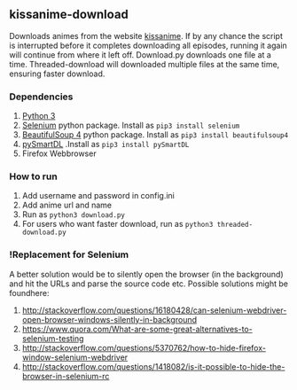 ## kissanime-download
Downloads animes from the website [kissanime](http://kissanime.to). If by any chance the script is interrupted before it completes downloading all episodes, running it again will continue from where it left off.
Download.py downloads one file at a time.
Threaded-download will downloaded multiple files at the same time, ensuring faster download.

### Dependencies
1. [Python 3](https://www.python.org/)
2. [Selenium](https://pypi.python.org/pypi/selenium) python package. Install as `pip3 install selenium`
3. [BeautifulSoup 4](https://www.crummy.com/software/BeautifulSoup/) python package. Install as `pip3 install beautifulsoup4`
4. [pySmartDL](https://pypi.python.org/pypi/pySmartDL/) .Install as `pip3 install pySmartDL`
5. Firefox Webbrowser

### How to run
1. Add username and password in config.ini
2. Add anime url and name
3. Run as `python3 download.py`
4. For users who want faster download, run as `python3 threaded-download.py`

### !Replacement for Selenium
A better solution would be to silently open the browser (in the background) and hit the URLs and parse the source code etc. Possible solutions might be foundhere:
1. http://stackoverflow.com/questions/16180428/can-selenium-webdriver-open-browser-windows-silently-in-background
2. https://www.quora.com/What-are-some-great-alternatives-to-selenium-testing
3. http://stackoverflow.com/questions/5370762/how-to-hide-firefox-window-selenium-webdriver
4. http://stackoverflow.com/questions/1418082/is-it-possible-to-hide-the-browser-in-selenium-rc
